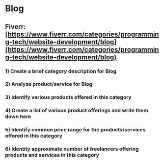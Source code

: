 # Blog
## Fiverr: [https://www.fiverr.com/categories/programming-tech/website-development/blog](https://www.fiverr.com/categories/programming-tech/website-development/blog)
### 1) Create a brief category description for Blog
### 2) Analyze product/service for Blog
### 3) Identify various products offered in this category
### 4) Create a list of various product offerings and write them down here
### 5) Identify common price range for the products/services offered in this category
### 6) Identity approximate number of freelancers offering products and services in this category
